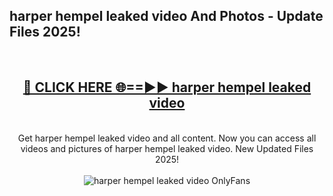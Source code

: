 <h2>harper hempel leaked video And Photos - Update Files 2025!</h2>
<br>
<div align="center">
<h2><a href="https://betterlinks.top/A2PfLJ" rel="nofollow">🔴 CLICK HERE 🌐==►► harper hempel leaked video</a></h2>
<br>
Get harper hempel leaked video and all content. Now you can access all videos and pictures of harper hempel leaked video. New Updated Files 2025!
<br>
<br>
<a href="https://betterlinks.top/A2PfLJ" rel="nofollow" data-target="animated-image.originalLink"><img src="https://i.imgur.com/dJHk4Zq.gif" alt="harper hempel leaked video OnlyFans" style="max-width: 100%; display: inline-block;" data-target="animated-image.originalImage"></a>
</div>
<br>